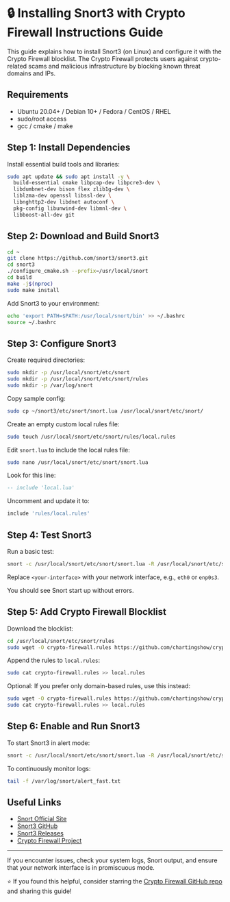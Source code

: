 # 🔒 Installing Snort3 with Crypto Firewall Instructions Guide

This guide explains how to install Snort3 (on Linux) and configure it with the Crypto Firewall blocklist. The Crypto Firewall protects users against crypto-related scams and malicious infrastructure by blocking known threat domains and IPs.

## Requirements

* Ubuntu 20.04+ / Debian 10+ / Fedora / CentOS / RHEL
* sudo/root access
* gcc / cmake / make

## Step 1: Install Dependencies

Install essential build tools and libraries:

```bash
sudo apt update && sudo apt install -y \
  build-essential cmake libpcap-dev libpcre3-dev \
  libdumbnet-dev bison flex zlib1g-dev \
  liblzma-dev openssl libssl-dev \
  libnghttp2-dev libdnet autoconf \
  pkg-config libunwind-dev libmnl-dev \
  libboost-all-dev git
```

## Step 2: Download and Build Snort3

```bash
cd ~
git clone https://github.com/snort3/snort3.git
cd snort3
./configure_cmake.sh --prefix=/usr/local/snort
cd build
make -j$(nproc)
sudo make install
```

Add Snort3 to your environment:

```bash
echo 'export PATH=$PATH:/usr/local/snort/bin' >> ~/.bashrc
source ~/.bashrc
```

## Step 3: Configure Snort3

Create required directories:

```bash
sudo mkdir -p /usr/local/snort/etc/snort
sudo mkdir -p /usr/local/snort/etc/snort/rules
sudo mkdir -p /var/log/snort
```

Copy sample config:

```bash
sudo cp ~/snort3/etc/snort/snort.lua /usr/local/snort/etc/snort/
```

Create an empty custom local rules file:

```bash
sudo touch /usr/local/snort/etc/snort/rules/local.rules
```

Edit `snort.lua` to include the local rules file:

```bash
sudo nano /usr/local/snort/etc/snort/snort.lua
```

Look for this line:

```lua
-- include 'local.lua'
```

Uncomment and update it to:

```lua
include 'rules/local.rules'
```

## Step 4: Test Snort3

Run a basic test:

```bash
snort -c /usr/local/snort/etc/snort/snort.lua -R /usr/local/snort/etc/snort/rules/local.rules -i <your-interface> -A alert_fast -k none
```

Replace `<your-interface>` with your network interface, e.g., `eth0` or `enp0s3`.

You should see Snort start up without errors.

## Step 5: Add Crypto Firewall Blocklist

Download the blocklist:

```bash
cd /usr/local/snort/etc/snort/rules
sudo wget -O crypto-firewall.rules https://github.com/chartingshow/crypto-firewall/raw/refs/heads/master/src/blacklists/snort-domains-and-ips.txt
```

Append the rules to `local.rules`:

```bash
sudo cat crypto-firewall.rules >> local.rules
```

Optional: If you prefer only domain-based rules, use this instead:

```bash
sudo wget -O crypto-firewall.rules https://github.com/chartingshow/crypto-firewall/raw/refs/heads/master/src/blacklists/snort-domains-only.txt
sudo cat crypto-firewall.rules >> local.rules
```

## Step 6: Enable and Run Snort3

To start Snort3 in alert mode:

```bash
snort -c /usr/local/snort/etc/snort/snort.lua -R /usr/local/snort/etc/snort/rules/local.rules -i <your-interface> -A alert_fast -k none
```

To continuously monitor logs:

```bash
tail -f /var/log/snort/alert_fast.txt
```

## Useful Links

* [Snort Official Site](https://www.snort.org/)
* [Snort3 GitHub](https://github.com/snort3/snort3)
* [Snort3 Releases](https://github.com/snort3/snort3/releases)
* [Crypto Firewall Project](https://github.com/chartingshow/crypto-firewall)

---

If you encounter issues, check your system logs, Snort output, and ensure that your network interface is in promiscuous mode.

⭐ If you found this helpful, consider starring the [Crypto Firewall GitHub repo](https://github.com/chartingshow/crypto-firewall) and sharing this guide!

